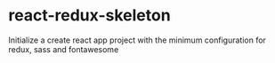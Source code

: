 # react-redux-skeleton
 Initialize a create react app project with the minimum configuration for redux, sass and fontawesome
